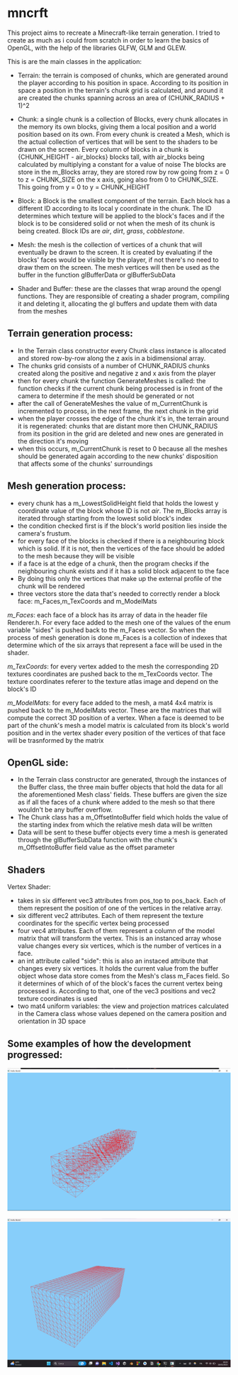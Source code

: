 # mncrft

This project aims to recreate a Minecraft-like terrain generation.
I tried to create as much as i could from scratch in order to learn the basics of OpenGL, with the help of the libraries GLFW, GLM and GLEW.

This is are the main classes in the application:
- Terrain: the terrain is composed of chunks, which are generated around the player according to his position in space. According to its position in space a position in the terrain's chunk grid is calculated, and around it are created the chunks spanning across an area of (CHUNK_RADIUS + 1)^2

- Chunk: a single chunk is a collection of Blocks, every chunk allocates in the memory its own blocks, giving them a local position and a world position based on its own. From every chunk is created a Mesh, which is the actual collection of vertices that will be sent to the shaders to be drawn on the screen.
Every column of blocks in a chunk is {CHUNK_HEIGHT - air_blocks} blocks tall, with air_blocks being calculated by multiplying a constant for a value of noise 
The blocks are store in the m_Blocks array, they are stored row by row going from z = 0 to z = CHUNK_SIZE on the x axis, going also from 0 to CHUNK_SIZE. This going from y = 0 to y = CHUNK_HEIGHT

- Block: a Block is the smallest component of the terrain. Each block has a different ID according to its local y coordinate in the chunk. The ID determines which texture will be applied to the block's faces and if the block is to be considered solid or not when the mesh of its chunk is being created.
Block IDs are *air*, *dirt*, *grass*, *cobblestone*.

- Mesh: the mesh is the collection of vertices of a chunk that will eventually be drawn to the screen. It is created by evaluating if the blocks' faces would be visible by the player, if not there's no need to draw them on the screen.
The mesh vertices will then be used as the buffer in the function glBufferData or glBufferSubData

- Shader and Buffer: these are the classes that wrap around the opengl functions. They are responsible of creating a shader program, compiling it and deleting it, allocating the gl buffers and update them with data from the meshes

## Terrain generation process:
- In the Terrain class constructor every Chunk class instance is allocated and stored row-by-row along the z axis in a bidimensional array.
- The chunks grid consists of a number of CHUNK_RADIUS chunks created along the positive and negative z and x axis from the player
- then for every chunk the function GenerateMeshes is called: the function checks if the current chunk being processed is in front of the camera to determine if the mesh should be generated or not
- after the call of GenerateMeshes the value of m_CurrentChunk is incremented to process, in the next frame, the next chunk in the grid
- when the player crosses the edge of the chunk it's in, the terrain around it is regenerated: chunks that are distant more then CHUNK_RADIUS from its position in the grid are deleted and new ones are generated in the direction it's moving
- when this occurs, m_CurrentChunk is reset to 0 because all the meshes should be generated again according to the new chunks' disposition that affects some of the chunks' surroundings

## Mesh generation process:
- every chunk has a m_LowestSolidHeight field that holds the lowest y coordinate value of the block whose ID is not *air*. The m_Blocks array is iterated through starting from the lowest solid block's index
- the condition checked first is if the block's world position lies inside the camera's frustum. 
- for every face of the blocks is checked if there is a neighbouring block which is solid. If it is not, then the vertices of the face should be added to the mesh because they will be visible
- if a face is at the edge of a chunk, then the program checks if the neighbouring chunk exists and if it has a solid block adjacent to the face
- By doing this only the vertices that make up the external profile of the chunk will be rendered
- three vectors store the data that's needed to correctly render a block face: m_Faces,m_TexCoords and m_ModelMats

*m_Faces*: each face of a block has its array of data in the header file Renderer.h. For every face added to the mesh one of the values of the enum variable "sides" is pushed back to the m_Faces vector. So when the process of mesh generation is done m_Faces is a collection of indexes that determine which of the six arrays that represent a face will be used in the shader.

*m_TexCoords*: for every vertex added to the mesh the corresponding 2D textures coordinates are pushed back to the m_TexCoords vector.
The texture coordinates referer to the texture atlas image and depend on the block's ID

*m_ModelMats*: for every face added to the mesh, a mat4 4x4 matrix is pushed back to the m_ModelMats vector. These are the matrices that will compute the correct 3D position of a vertex.
When a face is deemed to be part of the chunk's mesh a model matrix is calculated from its block's world position and in the vertex shader every position of the vertices of that face will be trasnformed by the matrix

## OpenGL side:
- In the Terrain class constructor are generated, through the instances of the Buffer class, the three main buffer objects that hold the data for all the aforementioned Mesh class' fields.
These buffers are given the size as if all the faces of a chunk where added to the mesh so that there wouldn't be any buffer overflow.
- The Chunk class has a m_OffsetIntoBuffer field which holds the value of the starting index from which the relative mesh data will be written
- Data will be sent to these buffer objects every time a mesh is generated through the glBufferSubData function with the chunk's m_OffsetIntoBuffer field value as the offset parameter

## Shaders
Vertex Shader:
- takes in six different vec3 attributes from pos_top to pos_back. Each of them represent the position of one of the vertices in the relative array.
- six different vec2 attributes. Each of them represent the texture coordinates for the specific vertex being processed
- four vec4 attributes. Each of them represent a column of the model matrix that will transform the vertex. This is an instanced array whose value changes every six vertices, which is the number of vertices in a face.
- an int attribute called "side": this is also an instaced attribute that changes every six vertices. It holds the current value from the buffer object whose data store comes from the Mesh's class m_Faces field. So it determines of which of of the block's faces the current vertex being processed is. According to that, one of the vec3 positions and vec2 texture coordinates is used
- two mat4 uniform variables: the view and projection matrices calculated in the Camera class whose values depened on the camera position and orientation in 3D space

## Some examples of how the development progressed:
![image 1](images/chunk_no_shell.png)

![image 2](images/chunk_shell.png)